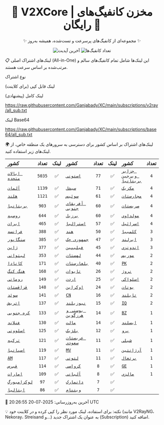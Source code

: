 <div align="center">
<h1 style="font-size: 2.5em; font-weight: bold;">🚀 V2XCore | مخزن کانفیگ‌های رایگان 🚀</h1>
<p>✨ مجموعه‌ای از کانفیگ‌های پرسرعت و تست‌شده، همیشه به‌روز ✨</p>

<p>
<img src="https://img.shields.io/badge/Updated-2025-07-20 20:26:55 UTC-blue?style=for-the-badge&logo=github" alt="آخرین آپدیت">
<img src="https://img.shields.io/badge/Configs-24322-green?style=for-the-badge&logo=serverless" alt="تعداد کانفیگ‌ها">
</p>
</div>

📋 لینک‌های اشتراک اصلی (All-in-One)
این لینک‌ها شامل تمام کانفیگ‌های سالم و مرتب‌شده بر اساس سرعت هستند.

نوع اشتراک

لینک قابل کپی (برای کلاینت)

لینک کامل (پیشنهادی)

https://raw.githubusercontent.com/Ganjabady/XC/main/subscriptions/v2ray/all_sub.txt

لینک Base64

https://raw.githubusercontent.com/Ganjabady/XC/main/subscriptions/base64/all_sub.txt

🌍 لینک‌های اشتراک بر اساس کشور
برای دسترسی به سرورهای یک منطقه خاص، از لینک‌های زیر استفاده کنید.

| کشور | تعداد | لینک | کشور | تعداد | لینک | کشور | تعداد | لینک |
| :--- | :---: | :---: | :--- | :---: | :---: | :--- | :---: | :---: |
| [`ایالات متحده`](https://raw.githubusercontent.com/Ganjabady/XC/main/subscriptions/regions/US.txt) | `5035` | ✅ | [`استونی`](https://raw.githubusercontent.com/Ganjabady/XC/main/subscriptions/regions/EE.txt) | `77` | ✅ | [`جزایر ویرجین بریتانیا`](https://raw.githubusercontent.com/Ganjabady/XC/main/subscriptions/regions/VG.txt) | `4` | ✅ |
| [`آلمان`](https://raw.githubusercontent.com/Ganjabady/XC/main/subscriptions/regions/DE.txt) | `1139` | ✅ | [`سیشل`](https://raw.githubusercontent.com/Ganjabady/XC/main/subscriptions/regions/SC.txt) | `71` | ✅ | [`مکزیک`](https://raw.githubusercontent.com/Ganjabady/XC/main/subscriptions/regions/MX.txt) | `4` | ✅ |
| [`هلند`](https://raw.githubusercontent.com/Ganjabady/XC/main/subscriptions/regions/NL.txt) | `1121` | ✅ | [`سوئیس`](https://raw.githubusercontent.com/Ganjabady/XC/main/subscriptions/regions/CH.txt) | `61` | ✅ | [`مجارستان`](https://raw.githubusercontent.com/Ganjabady/XC/main/subscriptions/regions/HU.txt) | `4` | ✅ |
| [`بریتانیا`](https://raw.githubusercontent.com/Ganjabady/XC/main/subscriptions/regions/GB.txt) | `903` | ✅ | [`آفریقای جنوبی`](https://raw.githubusercontent.com/Ganjabady/XC/main/subscriptions/regions/ZA.txt) | `60` | ✅ | [`صربستان`](https://raw.githubusercontent.com/Ganjabady/XC/main/subscriptions/regions/RS.txt) | `4` | ✅ |
| [`روسیه`](https://raw.githubusercontent.com/Ganjabady/XC/main/subscriptions/regions/RU.txt) | `644` | ✅ | [`برزیل`](https://raw.githubusercontent.com/Ganjabady/XC/main/subscriptions/regions/BR.txt) | `60` | ✅ | [`مولداوی`](https://raw.githubusercontent.com/Ganjabady/XC/main/subscriptions/regions/MD.txt) | `4` | ✅ |
| [`ایران`](https://raw.githubusercontent.com/Ganjabady/XC/main/subscriptions/regions/IR.txt) | `465` | ✅ | [`استرالیا`](https://raw.githubusercontent.com/Ganjabady/XC/main/subscriptions/regions/AU.txt) | `57` | ✅ | [`اسرائیل`](https://raw.githubusercontent.com/Ganjabady/XC/main/subscriptions/regions/IL.txt) | `4` | ✅ |
| [`فرانسه`](https://raw.githubusercontent.com/Ganjabady/XC/main/subscriptions/regions/FR.txt) | `388` | ✅ | [`هند`](https://raw.githubusercontent.com/Ganjabady/XC/main/subscriptions/regions/IN.txt) | `50` | ✅ | [`کلمبیا`](https://raw.githubusercontent.com/Ganjabady/XC/main/subscriptions/regions/CO.txt) | `3` | ✅ |
| [`سنگاپور`](https://raw.githubusercontent.com/Ganjabady/XC/main/subscriptions/regions/SG.txt) | `385` | ✅ | [`جمهوری چک`](https://raw.githubusercontent.com/Ganjabady/XC/main/subscriptions/regions/CZ.txt) | `47` | ✅ | [`ایرلند`](https://raw.githubusercontent.com/Ganjabady/XC/main/subscriptions/regions/IE.txt) | `3` | ✅ |
| [`ژاپن`](https://raw.githubusercontent.com/Ganjabady/XC/main/subscriptions/regions/JP.txt) | `377` | ✅ | [`فیلیپین`](https://raw.githubusercontent.com/Ganjabady/XC/main/subscriptions/regions/PH.txt) | `45` | ✅ | [`اندونزی`](https://raw.githubusercontent.com/Ganjabady/XC/main/subscriptions/regions/ID.txt) | `3` | ✅ |
| [`لیتوانی`](https://raw.githubusercontent.com/Ganjabady/XC/main/subscriptions/regions/LT.txt) | `353` | ✅ | [`لهستان`](https://raw.githubusercontent.com/Ganjabady/XC/main/subscriptions/regions/PL.txt) | `44` | ✅ | [`موریس`](https://raw.githubusercontent.com/Ganjabady/XC/main/subscriptions/regions/MU.txt) | `2` | ✅ |
| [`کانادا`](https://raw.githubusercontent.com/Ganjabady/XC/main/subscriptions/regions/CA.txt) | `171` | ✅ | [`بلغارستان`](https://raw.githubusercontent.com/Ganjabady/XC/main/subscriptions/regions/BG.txt) | `40` | ✅ | [`PK`](https://raw.githubusercontent.com/Ganjabady/XC/main/subscriptions/regions/PK.txt) | `2` | ✅ |
| [`هنگ کنگ`](https://raw.githubusercontent.com/Ganjabady/XC/main/subscriptions/regions/HK.txt) | `168` | ✅ | [`تایوان`](https://raw.githubusercontent.com/Ganjabady/XC/main/subscriptions/regions/TW.txt) | `26` | ✅ | [`نروژ`](https://raw.githubusercontent.com/Ganjabady/XC/main/subscriptions/regions/NO.txt) | `2` | ✅ |
| [`رومانی`](https://raw.githubusercontent.com/Ganjabady/XC/main/subscriptions/regions/RO.txt) | `149` | ✅ | [`اردن`](https://raw.githubusercontent.com/Ganjabady/XC/main/subscriptions/regions/JO.txt) | `25` | ✅ | [`اسلواکی`](https://raw.githubusercontent.com/Ganjabady/XC/main/subscriptions/regions/SK.txt) | `2` | ✅ |
| [`قزاقستان`](https://raw.githubusercontent.com/Ganjabady/XC/main/subscriptions/regions/KZ.txt) | `148` | ✅ | [`اوکراین`](https://raw.githubusercontent.com/Ganjabady/XC/main/subscriptions/regions/UA.txt) | `24` | ✅ | [`یونان`](https://raw.githubusercontent.com/Ganjabady/XC/main/subscriptions/regions/GR.txt) | `2` | ✅ |
| [`سوئد`](https://raw.githubusercontent.com/Ganjabady/XC/main/subscriptions/regions/SE.txt) | `141` | ✅ | [`CN`](https://raw.githubusercontent.com/Ganjabady/XC/main/subscriptions/regions/CN.txt) | `16` | ✅ | [`تایلند`](https://raw.githubusercontent.com/Ganjabady/XC/main/subscriptions/regions/TH.txt) | `2` | ✅ |
| [`اتریش`](https://raw.githubusercontent.com/Ganjabady/XC/main/subscriptions/regions/AT.txt) | `137` | ✅ | [`نیوزیلند`](https://raw.githubusercontent.com/Ganjabady/XC/main/subscriptions/regions/NZ.txt) | `15` | ✅ | [`IQ`](https://raw.githubusercontent.com/Ganjabady/XC/main/subscriptions/regions/IQ.txt) | `2` | ✅ |
| [`کره جنوبی`](https://raw.githubusercontent.com/Ganjabady/XC/main/subscriptions/regions/KR.txt) | `133` | ✅ | [`بوسنی و هرزگوین`](https://raw.githubusercontent.com/Ganjabady/XC/main/subscriptions/regions/BA.txt) | `14` | ✅ | [`BZ`](https://raw.githubusercontent.com/Ganjabady/XC/main/subscriptions/regions/BZ.txt) | `1` | ✅ |
| [`فنلاند`](https://raw.githubusercontent.com/Ganjabady/XC/main/subscriptions/regions/FI.txt) | `130` | ✅ | [`مالت`](https://raw.githubusercontent.com/Ganjabady/XC/main/subscriptions/regions/MT.txt) | `14` | ✅ | [`ایسلند`](https://raw.githubusercontent.com/Ganjabady/XC/main/subscriptions/regions/IS.txt) | `1` | ✅ |
| [`اسلوونی`](https://raw.githubusercontent.com/Ganjabady/XC/main/subscriptions/regions/SI.txt) | `125` | ✅ | [`بلژیک`](https://raw.githubusercontent.com/Ganjabady/XC/main/subscriptions/regions/BE.txt) | `12` | ✅ | [`پرو`](https://raw.githubusercontent.com/Ganjabady/XC/main/subscriptions/regions/PE.txt) | `1` | ✅ |
| [`ترکیه`](https://raw.githubusercontent.com/Ganjabady/XC/main/subscriptions/regions/TR.txt) | `121` | ✅ | [`عربستان سعودی`](https://raw.githubusercontent.com/Ganjabady/XC/main/subscriptions/regions/SA.txt) | `11` | ✅ | [`شیلی`](https://raw.githubusercontent.com/Ganjabady/XC/main/subscriptions/regions/CL.txt) | `1` | ✅ |
| [`اسپانیا`](https://raw.githubusercontent.com/Ganjabady/XC/main/subscriptions/regions/ES.txt) | `119` | ✅ | [`MV`](https://raw.githubusercontent.com/Ganjabady/XC/main/subscriptions/regions/MV.txt) | `11` | ✅ | [`آرژانتین`](https://raw.githubusercontent.com/Ganjabady/XC/main/subscriptions/regions/AR.txt) | `1` | ✅ |
| [`AM`](https://raw.githubusercontent.com/Ganjabady/XC/main/subscriptions/regions/AM.txt) | `117` | ✅ | [`لتونی`](https://raw.githubusercontent.com/Ganjabady/XC/main/subscriptions/regions/LV.txt) | `11` | ✅ | [`پرتغال`](https://raw.githubusercontent.com/Ganjabady/XC/main/subscriptions/regions/PT.txt) | `1` | ✅ |
| [`قبرس`](https://raw.githubusercontent.com/Ganjabady/XC/main/subscriptions/regions/CY.txt) | `114` | ✅ | [`کرواسی`](https://raw.githubusercontent.com/Ganjabady/XC/main/subscriptions/regions/HR.txt) | `8` | ✅ | [`GE`](https://raw.githubusercontent.com/Ganjabady/XC/main/subscriptions/regions/GE.txt) | `1` | ✅ |
| [`امارات`](https://raw.githubusercontent.com/Ganjabady/XC/main/subscriptions/regions/AE.txt) | `109` | ✅ | [`آلبانی`](https://raw.githubusercontent.com/Ganjabady/XC/main/subscriptions/regions/AL.txt) | `8` | ✅ | [`مالزی`](https://raw.githubusercontent.com/Ganjabady/XC/main/subscriptions/regions/MY.txt) | `1` | ✅ |
| [`لوکزامبورگ`](https://raw.githubusercontent.com/Ganjabady/XC/main/subscriptions/regions/LU.txt) | `97` | ✅ | [`دانمارک`](https://raw.githubusercontent.com/Ganjabady/XC/main/subscriptions/regions/DK.txt) | `7` | ✅ |  |  |  |
| [`ایتالیا`](https://raw.githubusercontent.com/Ganjabady/XC/main/subscriptions/regions/IT.txt) | `86` | ✅ | [`ویتنام`](https://raw.githubusercontent.com/Ganjabady/XC/main/subscriptions/regions/VN.txt) | `7` | ✅ |  |  |  |


🔄 آخرین به‌روزرسانی: 2025-07-20 20:26:55 UTC

💡 نکته: برای استفاده، لینک مورد نظر را کپی کرده و در کلاینت خود (مانند V2RayNG، Nekoray، Streisand و...) به عنوان یک اشتراک جدید (Subscription) اضافه کنید.
